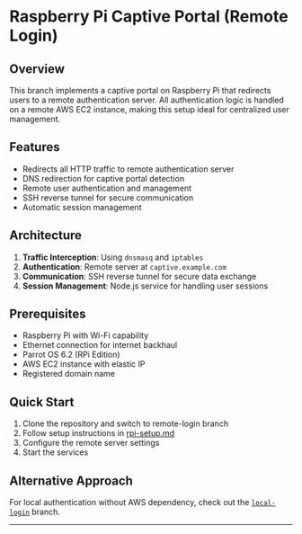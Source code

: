 # Raspberry Pi Captive Portal (Remote Login)

## Overview
This branch implements a captive portal on Raspberry Pi that redirects users to a remote authentication server. All authentication logic is handled on a remote AWS EC2 instance, making this setup ideal for centralized user management.

## Features
- Redirects all HTTP traffic to remote authentication server
- DNS redirection for captive portal detection
- Remote user authentication and management
- SSH reverse tunnel for secure communication
- Automatic session management

## Architecture
1. **Traffic Interception**: Using `dnsmasq` and `iptables`
2. **Authentication**: Remote server at `captive.example.com`
3. **Communication**: SSH reverse tunnel for secure data exchange
4. **Session Management**: Node.js service for handling user sessions

## Prerequisites
- Raspberry Pi with Wi-Fi capability
- Ethernet connection for internet backhaul
- Parrot OS 6.2 (RPi Edition)
- AWS EC2 instance with elastic IP
- Registered domain name

## Quick Start
1. Clone the repository and switch to remote-login branch
2. Follow setup instructions in [rpi-setup.md](rpi-setup.md)
3. Configure the remote server settings
4. Start the services

## Alternative Approach
For local authentication without AWS dependency, check out the [`local-login`](../local-login/README.md) branch.

---
